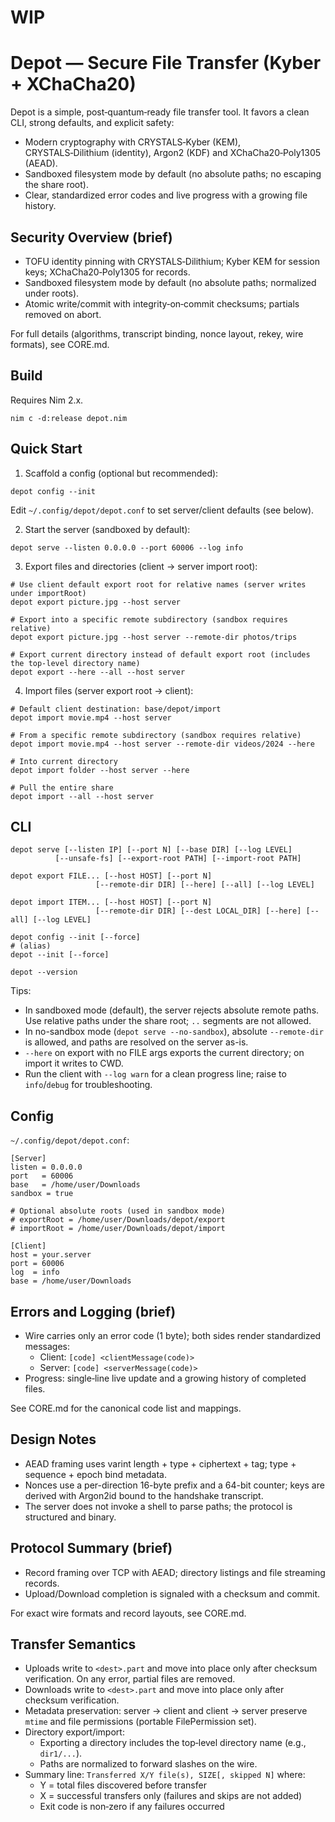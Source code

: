 # WIP

# Depot — Secure File Transfer (Kyber + XChaCha20)

Depot is a simple, post‑quantum‑ready file transfer tool. It favors a clean CLI, strong defaults, and explicit safety:

- Modern cryptography with CRYSTALS‑Kyber (KEM), CRYSTALS‑Dilithium (identity), Argon2 (KDF) and XChaCha20‑Poly1305 (AEAD).
- Sandboxed filesystem mode by default (no absolute paths; no escaping the share root).
- Clear, standardized error codes and live progress with a growing file history.

## Security Overview (brief)

- TOFU identity pinning with CRYSTALS‑Dilithium; Kyber KEM for session keys; XChaCha20‑Poly1305 for records.
- Sandboxed filesystem mode by default (no absolute paths; normalized under roots).
- Atomic write/commit with integrity‑on‑commit checksums; partials removed on abort.

For full details (algorithms, transcript binding, nonce layout, rekey, wire formats), see CORE.md.

## Build

Requires Nim 2.x.

```
nim c -d:release depot.nim
```

## Quick Start

1) Scaffold a config (optional but recommended):

```
depot config --init
```

Edit `~/.config/depot/depot.conf` to set server/client defaults (see below).

2) Start the server (sandboxed by default):

```
depot serve --listen 0.0.0.0 --port 60006 --log info
```

3) Export files and directories (client → server import root):

```
# Use client default export root for relative names (server writes under importRoot)
depot export picture.jpg --host server

# Export into a specific remote subdirectory (sandbox requires relative)
depot export picture.jpg --host server --remote-dir photos/trips

# Export current directory instead of default export root (includes the top-level directory name)
depot export --here --all --host server
```

4) Import files (server export root → client):

```
# Default client destination: base/depot/import
depot import movie.mp4 --host server

# From a specific remote subdirectory (sandbox requires relative)
depot import movie.mp4 --host server --remote-dir videos/2024 --here

# Into current directory
depot import folder --host server --here

# Pull the entire share
depot import --all --host server
```

## CLI

```
depot serve [--listen IP] [--port N] [--base DIR] [--log LEVEL]
          [--unsafe-fs] [--export-root PATH] [--import-root PATH]

depot export FILE... [--host HOST] [--port N]
                   [--remote-dir DIR] [--here] [--all] [--log LEVEL]

depot import ITEM... [--host HOST] [--port N]
                   [--remote-dir DIR] [--dest LOCAL_DIR] [--here] [--all] [--log LEVEL]

depot config --init [--force]
# (alias)
depot --init [--force]

depot --version
```

Tips:
- In sandboxed mode (default), the server rejects absolute remote paths. Use relative paths under the share root; `..` segments are not allowed.
- In no-sandbox mode (`depot serve --no-sandbox`), absolute `--remote-dir` is allowed, and paths are resolved on the server as-is.
- `--here` on export with no FILE args exports the current directory; on import it writes to CWD.
- Run the client with `--log warn` for a clean progress line; raise to `info`/`debug` for troubleshooting.

## Config

`~/.config/depot/depot.conf`:

```
[Server]
listen = 0.0.0.0
port   = 60006
base   = /home/user/Downloads
sandbox = true

# Optional absolute roots (used in sandbox mode)
# exportRoot = /home/user/Downloads/depot/export
# importRoot = /home/user/Downloads/depot/import

[Client]
host = your.server
port = 60006
log  = info
base = /home/user/Downloads
```

## Errors and Logging (brief)

- Wire carries only an error code (1 byte); both sides render standardized messages:
  - Client: `[code] <clientMessage(code)>`
  - Server: `[code] <serverMessage(code)>`
- Progress: single‑line live update and a growing history of completed files.

See CORE.md for the canonical code list and mappings.

## Design Notes

- AEAD framing uses varint length + type + ciphertext + tag; type + sequence + epoch bind metadata.
- Nonces use a per-direction 16-byte prefix and a 64-bit counter; keys are derived with Argon2id bound to the handshake transcript.
- The server does not invoke a shell to parse paths; the protocol is structured and binary.

## Protocol Summary (brief)

- Record framing over TCP with AEAD; directory listings and file streaming records.
- Upload/Download completion is signaled with a checksum and commit.

For exact wire formats and record layouts, see CORE.md.

## Transfer Semantics

- Uploads write to `<dest>.part` and move into place only after checksum verification. On any error, partial files are removed.
- Downloads write to `<dest>.part` and move into place only after checksum verification.
- Metadata preservation: server → client and client → server preserve `mtime` and file permissions (portable FilePermission set).
- Directory export/import:
  - Exporting a directory includes the top‑level directory name (e.g., `dir1/...`).
  - Paths are normalized to forward slashes on the wire.
- Summary line: `Transferred X/Y file(s), SIZE[, skipped N]` where:
  - Y = total files discovered before transfer
  - X = successful transfers only (failures and skips are not added)
  - Exit code is non‑zero if any failures occurred
